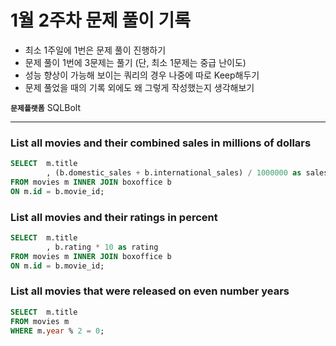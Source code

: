 # 1월 2주차 문제 풀이 기록

- 최소 1주일에 1번은 문제 풀이 진행하기
- 문제 풀이 1번에 3문제는 풀기 (단, 최소 1문제는 중급 난이도)
- 성능 향상이 가능해 보이는 쿼리의 경우 나중에 따로 Keep해두기
- 문제 풀었을 때의 기록 외에도 왜 그렇게 작성했는지 생각해보기

**`문제플랫폼`** SQLBolt

---

### List all movies and their combined sales in **millions** of dollars

```sql
SELECT  m.title
        , (b.domestic_sales + b.international_sales) / 1000000 as sales
FROM movies m INNER JOIN boxoffice b 
ON m.id = b.movie_id;
```

### List all movies and their ratings **in percent**

```sql
SELECT  m.title
        , b.rating * 10 as rating
FROM movies m INNER JOIN boxoffice b 
ON m.id = b.movie_id;
```

### List all movies that were released on even number years

```sql
SELECT  m.title
FROM movies m
WHERE m.year % 2 = 0;
```